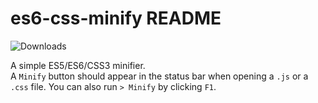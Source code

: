 # es6-css-minify README

![Downloads](https://img.shields.io/vscode-marketplace/d/olback.es6-css-minify.svg)

A simple ES5/ES6/CSS3 minifier.  
A `Minify` button should appear in the status bar when opening a `.js` or a `.css` file. You can also run `> Minify` by clicking `F1`.
